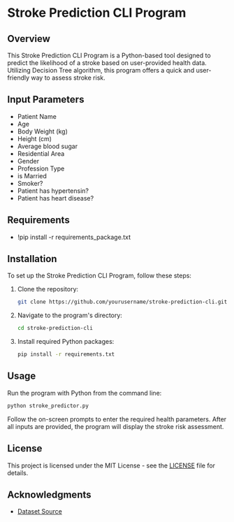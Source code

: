 # Stroke Prediction CLI Program

## Overview
This Stroke Prediction CLI Program is a Python-based tool designed to predict the likelihood of a stroke based on user-provided health data. Utilizing Decision Tree algorithm, this program offers a quick and user-friendly way to assess stroke risk.

## Input Parameters
- Patient Name
- Age
- Body Weight (kg)
- Height (cm)
- Average blood sugar
- Residential Area
- Gender
- Profession Type
- is Married
- Smoker?
- Patient has hypertensin?
- Patient has heart disease?

## Requirements
- !pip install -r requirements_package.txt

## Installation
To set up the Stroke Prediction CLI Program, follow these steps:

1. Clone the repository:
   ```bash
   git clone https://github.com/yourusername/stroke-prediction-cli.git
   ```
2. Navigate to the program's directory:
   ```bash
   cd stroke-prediction-cli
   ```
3. Install required Python packages:
   ```bash
   pip install -r requirements.txt
   ```

## Usage
Run the program with Python from the command line:

```bash
python stroke_predictor.py
```

Follow the on-screen prompts to enter the required health parameters. After all inputs are provided, the program will display the stroke risk assessment.

## License
This project is licensed under the MIT License - see the [LICENSE](LICENSE) file for details.

## Acknowledgments
- [Dataset Source](https://www.kaggle.com/datasets/fedesoriano/stroke-prediction-dataset)

